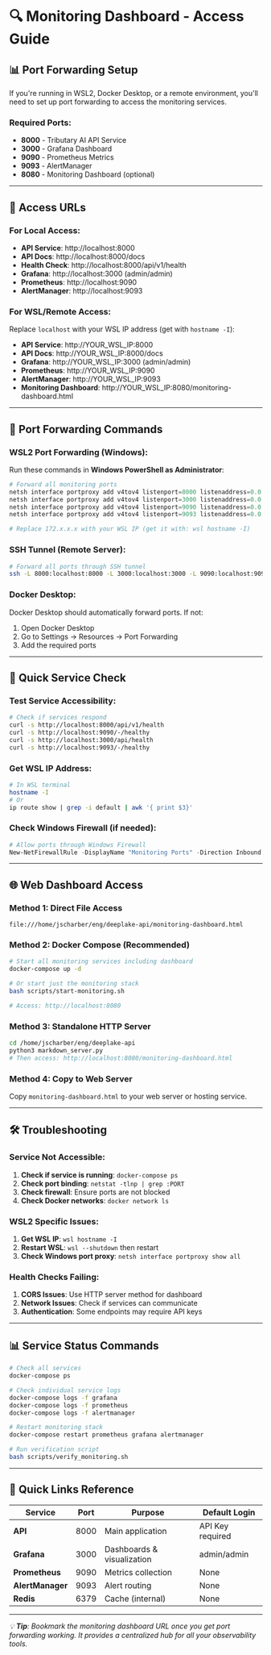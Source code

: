 # 🔍 Monitoring Dashboard - Access Guide

## 📊 **Port Forwarding Setup**

If you're running in WSL2, Docker Desktop, or a remote environment, you'll need to set up port forwarding to access the monitoring services.

### **Required Ports:**
- **8000** - Tributary AI API Service
- **3000** - Grafana Dashboard  
- **9090** - Prometheus Metrics
- **9093** - AlertManager
- **8080** - Monitoring Dashboard (optional)

---

## 🚀 **Access URLs**

### **For Local Access:**
- **API Service**: http://localhost:8000
- **API Docs**: http://localhost:8000/docs
- **Health Check**: http://localhost:8000/api/v1/health
- **Grafana**: http://localhost:3000 (admin/admin)
- **Prometheus**: http://localhost:9090
- **AlertManager**: http://localhost:9093

### **For WSL/Remote Access:**
Replace `localhost` with your WSL IP address (get with `hostname -I`):
- **API Service**: http://YOUR_WSL_IP:8000
- **API Docs**: http://YOUR_WSL_IP:8000/docs
- **Grafana**: http://YOUR_WSL_IP:3000 (admin/admin)
- **Prometheus**: http://YOUR_WSL_IP:9090
- **AlertManager**: http://YOUR_WSL_IP:9093
- **Monitoring Dashboard**: http://YOUR_WSL_IP:8080/monitoring-dashboard.html

---

## 🔧 **Port Forwarding Commands**

### **WSL2 Port Forwarding (Windows):**
Run these commands in **Windows PowerShell as Administrator**:

```powershell
# Forward all monitoring ports
netsh interface portproxy add v4tov4 listenport=8000 listenaddress=0.0.0.0 connectport=8000 connectaddress=172.x.x.x
netsh interface portproxy add v4tov4 listenport=3000 listenaddress=0.0.0.0 connectport=3000 connectaddress=172.x.x.x
netsh interface portproxy add v4tov4 listenport=9090 listenaddress=0.0.0.0 connectport=9090 connectaddress=172.x.x.x
netsh interface portproxy add v4tov4 listenport=9093 listenaddress=0.0.0.0 connectport=9093 connectaddress=172.x.x.x

# Replace 172.x.x.x with your WSL IP (get it with: wsl hostname -I)
```

### **SSH Tunnel (Remote Server):**
```bash
# Forward all ports through SSH tunnel
ssh -L 8000:localhost:8000 -L 3000:localhost:3000 -L 9090:localhost:9090 -L 9093:localhost:9093 user@your-server
```

### **Docker Desktop:**
Docker Desktop should automatically forward ports. If not:
1. Open Docker Desktop
2. Go to Settings → Resources → Port Forwarding
3. Add the required ports

---

## 📱 **Quick Service Check**

### **Test Service Accessibility:**
```bash
# Check if services respond
curl -s http://localhost:8000/api/v1/health
curl -s http://localhost:9090/-/healthy  
curl -s http://localhost:3000/api/health
curl -s http://localhost:9093/-/healthy
```

### **Get WSL IP Address:**
```bash
# In WSL terminal
hostname -I
# Or
ip route show | grep -i default | awk '{ print $3}'
```

### **Check Windows Firewall (if needed):**
```powershell
# Allow ports through Windows Firewall
New-NetFirewallRule -DisplayName "Monitoring Ports" -Direction Inbound -Protocol TCP -LocalPort 8000,3000,9090,9093 -Action Allow
```

---

## 🌐 **Web Dashboard Access**

### **Method 1: Direct File Access**
```
file:///home/jscharber/eng/deeplake-api/monitoring-dashboard.html
```

### **Method 2: Docker Compose (Recommended)**
```bash
# Start all monitoring services including dashboard
docker-compose up -d

# Or start just the monitoring stack
bash scripts/start-monitoring.sh

# Access: http://localhost:8080
```

### **Method 3: Standalone HTTP Server**
```bash
cd /home/jscharber/eng/deeplake-api
python3 markdown_server.py
# Then access: http://localhost:8080/monitoring-dashboard.html
```

### **Method 4: Copy to Web Server**
Copy `monitoring-dashboard.html` to your web server or hosting service.

---

## 🛠️ **Troubleshooting**

### **Service Not Accessible:**
1. **Check if service is running**: `docker-compose ps`
2. **Check port binding**: `netstat -tlnp | grep :PORT`
3. **Check firewall**: Ensure ports are not blocked
4. **Check Docker networks**: `docker network ls`

### **WSL2 Specific Issues:**
1. **Get WSL IP**: `wsl hostname -I`
2. **Restart WSL**: `wsl --shutdown` then restart
3. **Check Windows port proxy**: `netsh interface portproxy show all`

### **Health Checks Failing:**
1. **CORS Issues**: Use HTTP server method for dashboard
2. **Network Issues**: Check if services can communicate
3. **Authentication**: Some endpoints may require API keys

---

## 📊 **Service Status Commands**

```bash
# Check all services
docker-compose ps

# Check individual service logs
docker-compose logs -f grafana
docker-compose logs -f prometheus
docker-compose logs -f alertmanager

# Restart monitoring stack
docker-compose restart prometheus grafana alertmanager

# Run verification script
bash scripts/verify_monitoring.sh
```

---

## 🔗 **Quick Links Reference**

| Service | Port | Purpose | Default Login |
|---------|------|---------|---------------|
| **API** | 8000 | Main application | API Key required |
| **Grafana** | 3000 | Dashboards & visualization | admin/admin |
| **Prometheus** | 9090 | Metrics collection | None |
| **AlertManager** | 9093 | Alert routing | None |
| **Redis** | 6379 | Cache (internal) | None |

---

*💡 **Tip**: Bookmark the monitoring dashboard URL once you get port forwarding working. It provides a centralized hub for all your observability tools.*